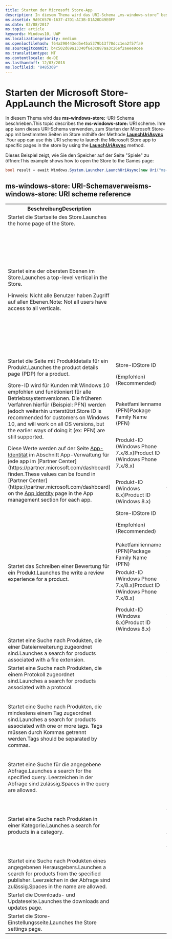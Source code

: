 ```yaml
---
title: Starten der Microsoft Store-App
description: In diesem Thema wird das URI-Schema „ms-windows-store“ beschrieben. Ihre app kann dieses URI-Schema verwenden, um die Microsoft Store-app mit bestimmten Seiten des Store starten.
ms.assetid: 9A9C6576-1637-47D1-AC3B-D1A20D49E0FF
ms.date: 02/08/2017
ms.topic: article
keywords: Windows10, UWP
ms.localizationpriority: medium
ms.openlocfilehash: f64a290443ed5e45a5379b13f70dcc1ea2f57fa9
ms.sourcegitcommit: b4c502d69a13340f6e3c887aa3c26ef2aeee9cee
ms.translationtype: MT
ms.contentlocale: de-DE
ms.lasthandoff: 12/03/2018
ms.locfileid: "8485369"
---
```

# <a name="launch-the-microsoft-store-app"></a><span data-ttu-id="b390d-105">Starten der Microsoft Store-App</span><span class="sxs-lookup"><span data-stu-id="b390d-105">Launch the Microsoft Store app</span></span>



<span data-ttu-id="b390d-106">In diesem Thema wird das **ms-windows-store:**-URI-Schema beschrieben.</span><span class="sxs-lookup"><span data-stu-id="b390d-106">This topic describes the **ms-windows-store:** URI scheme.</span></span> <span data-ttu-id="b390d-107">Ihre app kann dieses URI-Schema verwenden, zum Starten der Microsoft Store-app mit bestimmten Seiten im Store mithilfe der Methode [**LaunchUriAsync**](https://msdn.microsoft.com/library/windows/apps/hh701476) .</span><span class="sxs-lookup"><span data-stu-id="b390d-107">Your app can use this URI scheme to launch the Microsoft Store app to specific pages in the store by using the [**LaunchUriAsync**](https://msdn.microsoft.com/library/windows/apps/hh701476) method.</span></span>

<span data-ttu-id="b390d-108">Dieses Beispiel zeigt, wie Sie den Speicher auf der Seite "Spiele" zu öffnen:</span><span class="sxs-lookup"><span data-stu-id="b390d-108">This example shows how to open the Store to the Games page:</span></span>

```cs
bool result = await Windows.System.Launcher.LaunchUriAsync(new Uri("ms-windows-store://navigatetopage/?Id=Games"));
```

## <a name="ms-windows-store-uri-scheme-reference"></a><span data-ttu-id="b390d-109">ms-windows-store: URI-Schemaverweis</span><span class="sxs-lookup"><span data-stu-id="b390d-109">ms-windows-store: URI scheme reference</span></span>

<table>
<tr><th><span data-ttu-id="b390d-110">Beschreibung</span><span class="sxs-lookup"><span data-stu-id="b390d-110">Description</span></span></th><th></th><th><span data-ttu-id="b390d-111">URI-Schema</span><span class="sxs-lookup"><span data-stu-id="b390d-111">URI scheme</span></span></th></tr>
<tr><td><span data-ttu-id="b390d-112">Startet die Startseite des Store.</span><span class="sxs-lookup"><span data-stu-id="b390d-112">Launches the home page of the Store.</span></span></td><td /><td><span data-ttu-id="b390d-113">ms-windows-store://home</span><span class="sxs-lookup"><span data-stu-id="b390d-113">ms-windows-store://home</span></span></td></tr>
<tr><td><span data-ttu-id="b390d-114">Startet eine der obersten Ebenen im Store.</span><span class="sxs-lookup"><span data-stu-id="b390d-114">Launches a top-level vertical in the Store.</span></span><p><span data-ttu-id="b390d-115">Hinweis: Nicht alle Benutzer haben Zugriff auf allen Ebenen.</span><span class="sxs-lookup"><span data-stu-id="b390d-115">Note: Not all users have access to all verticals.</span></span></p>
</td><td /><td>
<p><span data-ttu-id="b390d-116">ms-windows-store://navigatetopage/?Id=Apps</span><span class="sxs-lookup"><span data-stu-id="b390d-116">ms-windows-store://navigatetopage/?Id=Apps</span></span> </p>
<p><span data-ttu-id="b390d-117">ms-windows-store://navigatetopage/?Id=Games</span><span class="sxs-lookup"><span data-stu-id="b390d-117">ms-windows-store://navigatetopage/?Id=Games</span></span></p>
<p><span data-ttu-id="b390d-118">ms-windows-store://navigatetopage/?Id=Music</span><span class="sxs-lookup"><span data-stu-id="b390d-118">ms-windows-store://navigatetopage/?Id=Music</span></span></p>
<p><span data-ttu-id="b390d-119">ms-windows-store://navigatetopage/?Id=Video</span><span class="sxs-lookup"><span data-stu-id="b390d-119">ms-windows-store://navigatetopage/?Id=Video</span></span></p>
<p><span data-ttu-id="b390d-120">ms-windows-store://navigatetopage/?Id=LOB</span><span class="sxs-lookup"><span data-stu-id="b390d-120">ms-windows-store://navigatetopage/?Id=LOB</span></span></p>
</td>
</tr>
<tr>
<td rowspan="4"><span data-ttu-id="b390d-121">Startet die Seite mit Produktdetails für ein Produkt.</span><span class="sxs-lookup"><span data-stu-id="b390d-121">Launches the product details page (PDP) for a product.</span></span> <p><span data-ttu-id="b390d-122">Store-ID wird für Kunden mit Windows 10 empfohlen und funktioniert für alle Betriebssystemversionen. Die früheren Verfahren hierfür (Beispiel: PFN) werden jedoch weiterhin unterstützt.</span><span class="sxs-lookup"><span data-stu-id="b390d-122">Store ID is recommended for customers on Windows 10, and will work on all OS versions, but the earlier ways of doing it (ex: PFN) are still supported.</span></span></p>
<p><span data-ttu-id="b390d-123">Diese Werte werden auf der Seite <a href="https://msdn.microsoft.com/library/windows/apps/mt148561.aspx">App-Identität</a> im Abschnitt App-Verwaltung für jede app im [Partner Center](https://partner.microsoft.com/dashboard) finden.</span><span class="sxs-lookup"><span data-stu-id="b390d-123">These values can be found in [Partner Center](https://partner.microsoft.com/dashboard) on the <a href="https://msdn.microsoft.com/library/windows/apps/mt148561.aspx">App identity</a> page in the App management section for each app.</span></span></p>
</td>
<td>
<span data-ttu-id="b390d-124">Store-ID</span><span class="sxs-lookup"><span data-stu-id="b390d-124">Store ID</span></span> <p><span data-ttu-id="b390d-125">(Empfohlen)</span><span class="sxs-lookup"><span data-stu-id="b390d-125">(Recommended)</span></span></p>
</td>
<td>
<p><span data-ttu-id="b390d-126">ms-windows-store://pdp/?ProductId=9WZDNCRFHVJL</span><span class="sxs-lookup"><span data-stu-id="b390d-126">ms-windows-store://pdp/?ProductId=9WZDNCRFHVJL</span></span></p>
</td>
</tr>
<tr>
<td><span data-ttu-id="b390d-127">Paketfamilienname (PFN)</span><span class="sxs-lookup"><span data-stu-id="b390d-127">Package Family Name (PFN)</span></span></td>
<td><span data-ttu-id="b390d-128">ms-windows-store://pdp/?PFN= Microsoft.Office.OneNote_8wekyb3d8bbwe</span><span class="sxs-lookup"><span data-stu-id="b390d-128">ms-windows-store://pdp/?PFN= Microsoft.Office.OneNote_8wekyb3d8bbwe</span></span>
</td>
</tr>
<tr>
<td><span data-ttu-id="b390d-129">Produkt-ID (Windows Phone 7.x/8.x)</span><span class="sxs-lookup"><span data-stu-id="b390d-129">Product ID (Windows Phone 7.x/8.x)</span></span></td>
<td><span data-ttu-id="b390d-130">ms-windows-store://pdp/?PhoneAppId=ca05b3ab-f157-450c-8c49-a1f127f5e71d</span><span class="sxs-lookup"><span data-stu-id="b390d-130">ms-windows-store://pdp/?PhoneAppId=ca05b3ab-f157-450c-8c49-a1f127f5e71d</span></span> </td>
</tr>
<tr>
<td><span data-ttu-id="b390d-131">Produkt-ID (Windows 8.x)</span><span class="sxs-lookup"><span data-stu-id="b390d-131">Product ID (Windows 8.x)</span></span></td>
<td><span data-ttu-id="b390d-132">ms-windows-store://pdp/?AppId=f022389f-f3a6-417e-ad23-704fbdf57117</span><span class="sxs-lookup"><span data-stu-id="b390d-132">ms-windows-store://pdp/?AppId=f022389f-f3a6-417e-ad23-704fbdf57117</span></span>
</td>
</tr>
<tr>
<td rowspan="4"><span data-ttu-id="b390d-133">Startet das Schreiben einer Bewertung für ein Produkt.</span><span class="sxs-lookup"><span data-stu-id="b390d-133">Launches the write a review experience for a product.</span></span></td>
<td><span data-ttu-id="b390d-134">Store-ID</span><span class="sxs-lookup"><span data-stu-id="b390d-134">Store ID</span></span> <p><span data-ttu-id="b390d-135">(Empfohlen)</span><span class="sxs-lookup"><span data-stu-id="b390d-135">(Recommended)</span></span></p></td>
<td><span data-ttu-id="b390d-136">ms-windows-store://review/?ProductId=9WZDNCRFHVJL</span><span class="sxs-lookup"><span data-stu-id="b390d-136">ms-windows-store://review/?ProductId=9WZDNCRFHVJL</span></span> </td>
</tr>
<tr>
<td><span data-ttu-id="b390d-137">Paketfamilienname (PFN)</span><span class="sxs-lookup"><span data-stu-id="b390d-137">Package Family Name (PFN)</span></span></td>
<td><span data-ttu-id="b390d-138">ms-windows-store://review/?PFN= Microsoft.Office.OneNote_8wekyb3d8bbwe</span><span class="sxs-lookup"><span data-stu-id="b390d-138">ms-windows-store://review/?PFN= Microsoft.Office.OneNote_8wekyb3d8bbwe</span></span>
</td>
</tr>
<tr>
<td><span data-ttu-id="b390d-139">Produkt-ID (Windows Phone 7.x/8.x)</span><span class="sxs-lookup"><span data-stu-id="b390d-139">Product ID (Windows Phone 7.x/8.x)</span></span></td>
<td><span data-ttu-id="b390d-140">ms-windows-store://reviewapp/?AppId=ca05b3ab-f157-450c-8c49-a1f127f5e71d</span><span class="sxs-lookup"><span data-stu-id="b390d-140">ms-windows-store://reviewapp/?AppId=ca05b3ab-f157-450c-8c49-a1f127f5e71d</span></span> </td>
</tr>
<tr>
<td><span data-ttu-id="b390d-141">Produkt-ID (Windows 8.x)</span><span class="sxs-lookup"><span data-stu-id="b390d-141">Product ID (Windows 8.x)</span></span></td>
<td><span data-ttu-id="b390d-142">ms-windows-store://review/?AppId=f022389f-f3a6-417e-ad23-704fbdf57117</span><span class="sxs-lookup"><span data-stu-id="b390d-142">ms-windows-store://review/?AppId=f022389f-f3a6-417e-ad23-704fbdf57117</span></span> </td>
</tr>
<tr>
<td><span data-ttu-id="b390d-143">Startet eine Suche nach Produkten, die einer Dateierweiterung zugeordnet sind.</span><span class="sxs-lookup"><span data-stu-id="b390d-143">Launches a search for products associated with a file extension.</span></span> </td>
<td />
<td><span data-ttu-id="b390d-144">ms-windows-store://assoc/?FileExt=pdf</span><span class="sxs-lookup"><span data-stu-id="b390d-144">ms-windows-store://assoc/?FileExt=pdf</span></span>
</td>
</tr>
<tr>
<td><span data-ttu-id="b390d-145">Startet eine Suche nach Produkten, die einem Protokoll zugeordnet sind.</span><span class="sxs-lookup"><span data-stu-id="b390d-145">Launches a search for products associated with a protocol.</span></span></td>
<td />
<td><span data-ttu-id="b390d-146">ms-windows-store://assoc/?Protocol=ms-word</span><span class="sxs-lookup"><span data-stu-id="b390d-146">ms-windows-store://assoc/?Protocol=ms-word</span></span> </td>
</tr>
<tr>
<td><span data-ttu-id="b390d-147">Startet eine Suche nach Produkten, die mindestens einem Tag zugeordnet sind.</span><span class="sxs-lookup"><span data-stu-id="b390d-147">Launches a search for products associated with one or more tags.</span></span> <span data-ttu-id="b390d-148">Tags müssen durch Kommas getrennt werden.</span><span class="sxs-lookup"><span data-stu-id="b390d-148">Tags should be separated by commas.</span></span>
</td>
<td />
<td>
<p><span data-ttu-id="b390d-149">ms-windows-store://assoc/?Tags=Photos_Rich_Media_Edit</span><span class="sxs-lookup"><span data-stu-id="b390d-149">ms-windows-store://assoc/?Tags=Photos_Rich_Media_Edit</span></span> </p>
<p><span data-ttu-id="b390d-150">ms-windows-store://assoc/?Tags=Photos_Rich_Media_Edit, Camera_Capture_App</span><span class="sxs-lookup"><span data-stu-id="b390d-150">ms-windows-store://assoc/?Tags=Photos_Rich_Media_Edit, Camera_Capture_App</span></span></p>
</td>
</tr>
<tr>
<td>
<span data-ttu-id="b390d-151">Startet eine Suche für die angegebene Abfrage.</span><span class="sxs-lookup"><span data-stu-id="b390d-151">Launches a search for the specified query.</span></span> <span data-ttu-id="b390d-152">Leerzeichen in der Abfrage sind zulässig.</span><span class="sxs-lookup"><span data-stu-id="b390d-152">Spaces in the query are allowed.</span></span>
</td>
<td />
<td><span data-ttu-id="b390d-153">ms-windows-store://search/?query=OneNote</span><span class="sxs-lookup"><span data-stu-id="b390d-153">ms-windows-store://search/?query=OneNote</span></span> </td>
</tr>
<tr>
<td><span data-ttu-id="b390d-154">Startet eine Suche nach Produkten in einer Kategorie.</span><span class="sxs-lookup"><span data-stu-id="b390d-154">Launches a search for products in a category.</span></span></td>
<td />
<td>
<p><span data-ttu-id="b390d-155">ms-windows-store://browse/?type=Apps&amp;cat=Productivity</span><span class="sxs-lookup"><span data-stu-id="b390d-155">ms-windows-store://browse/?type=Apps&amp;cat=Productivity</span></span></p>
<p><span data-ttu-id="b390d-156">ms-windows-store://browse/?type=Apps&amp;cat=Health+%26+fitness</span><span class="sxs-lookup"><span data-stu-id="b390d-156">ms-windows-store://browse/?type=Apps&amp;cat=Health+%26+fitness</span></span> </p>
</td>
</tr>
<tr>
<td><span data-ttu-id="b390d-157">Startet eine Suche nach Produkten eines angegebenen Herausgebers.</span><span class="sxs-lookup"><span data-stu-id="b390d-157">Launches a search for products from the specified publisher.</span></span> <span data-ttu-id="b390d-158">Leerzeichen in der Abfrage sind zulässig.</span><span class="sxs-lookup"><span data-stu-id="b390d-158">Spaces in the name are allowed.</span></span>
</td>
<td />
<td><span data-ttu-id="b390d-159">ms-windows-store://publisher/?name=Microsoft Corporation</span><span class="sxs-lookup"><span data-stu-id="b390d-159">ms-windows-store://publisher/?name=Microsoft Corporation</span></span>
</td>
</tr>
<tr><td><span data-ttu-id="b390d-160">Startet die Downloads- und Updateseite.</span><span class="sxs-lookup"><span data-stu-id="b390d-160">Launches the downloads and updates page.</span></span></td>
<td />
<td><span data-ttu-id="b390d-161">ms-windows-store://downloadsandupdates</span><span class="sxs-lookup"><span data-stu-id="b390d-161">ms-windows-store://downloadsandupdates</span></span> </td>
</tr>
<tr>
<td><span data-ttu-id="b390d-162">Startet die Store-Einstellungsseite.</span><span class="sxs-lookup"><span data-stu-id="b390d-162">Launches the Store settings page.</span></span></td>
<td />
<td><span data-ttu-id="b390d-163">ms-windows-store://settings</span><span class="sxs-lookup"><span data-stu-id="b390d-163">ms-windows-store://settings</span></span> </td>
</tr>
</table>

 

 
